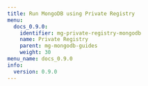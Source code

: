 ```yaml
---
title: Run MongoDB using Private Registry
menu:
  docs_0.9.0:
    identifier: mg-private-registry-mongodb
    name: Private Registry
    parent: mg-mongodb-guides
    weight: 30
menu_name: docs_0.9.0
info:
  version: 0.9.0
---
```


